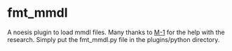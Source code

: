 # fmt_mmdl
A noesis plugin to load mmdl files. Many thanks to [M-1](https://github.com/M-1-RLG) for the help with the research.
Simply put the fmt_mmdl.py file in the plugins/python directory.
